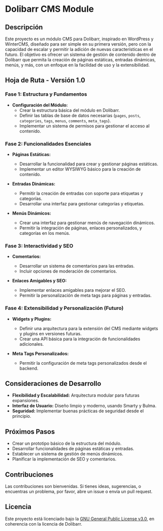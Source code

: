 # Dolibarr CMS Module

## Descripción
Este proyecto es un módulo CMS para Dolibarr, inspirado en WordPress y WinterCMS, diseñado para ser simple en su primera versión, pero con la capacidad de escalar y permitir la adición de nuevas características en el futuro. El objetivo es ofrecer un sistema de gestión de contenido dentro de Dolibarr que permita la creación de páginas estáticas, entradas dinámicas, menús, y más, con un enfoque en la facilidad de uso y la extensibilidad.

## Hoja de Ruta - Versión 1.0

### Fase 1: Estructura y Fundamentos
- **Configuración del Módulo:**
  - Crear la estructura básica del módulo en Dolibarr.
  - Definir las tablas de base de datos necesarias (`pages`, `posts`, `categories`, `tags`, `menus`, `comments`, `meta_tags`).
  - Implementar un sistema de permisos para gestionar el acceso al contenido.

### Fase 2: Funcionalidades Esenciales
- **Páginas Estáticas:**
  - Desarrollar la funcionalidad para crear y gestionar páginas estáticas.
  - Implementar un editor WYSIWYG básico para la creación de contenido.
  
- **Entradas Dinámicas:**
  - Permitir la creación de entradas con soporte para etiquetas y categorías.
  - Desarrollar una interfaz para gestionar categorías y etiquetas.

- **Menús Dinámicos:**
  - Crear una interfaz para gestionar menús de navegación dinámicos.
  - Permitir la integración de páginas, enlaces personalizados, y categorías en los menús.

### Fase 3: Interactividad y SEO
- **Comentarios:**
  - Desarrollar un sistema de comentarios para las entradas.
  - Incluir opciones de moderación de comentarios.

- **Enlaces Amigables y SEO:**
  - Implementar enlaces amigables para mejorar el SEO.
  - Permitir la personalización de meta tags para páginas y entradas.

### Fase 4: Extensibilidad y Personalización (Futuro)
- **Widgets y Plugins:**
  - Definir una arquitectura para la extensión del CMS mediante widgets y plugins en versiones futuras.
  - Crear una API básica para la integración de funcionalidades adicionales.

- **Meta Tags Personalizados:**
  - Permitir la configuración de meta tags personalizados desde el backend.

## Consideraciones de Desarrollo
- **Flexibilidad y Escalabilidad:** Arquitectura modular para futuras expansiones.
- **Interfaz de Usuario:** Diseño limpio y moderno, usando Smarty y Bulma.
- **Seguridad:** Implementar buenas prácticas de seguridad desde el principio.

## Próximos Pasos
- Crear un prototipo básico de la estructura del módulo.
- Desarrollar funcionalidades de páginas estáticas y entradas.
- Establecer un sistema de gestión de menús dinámicos.
- Planificar la implementación de SEO y comentarios.

## Contribuciones
Las contribuciones son bienvenidas. Si tienes ideas, sugerencias, o encuentras un problema, por favor, abre un issue o envía un pull request.

## Licencia
Este proyecto está licenciado bajo la [GNU General Public License v3.0](https://www.gnu.org/licenses/gpl-3.0.html), en coherencia con la licencia de Dolibarr.

